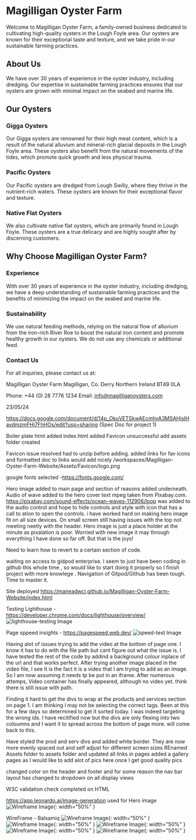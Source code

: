 # Magilligan Oyster Farm

Welcome to Magilligan Oyster Farm, a family-owned business dedicated to cultivating high-quality oysters in the Lough Foyle area. Our oysters are known for their exceptional taste and texture, and we take pride in our sustainable farming practices.

## About Us

We have over 30 years of experience in the oyster industry, including dredging. Our expertise in sustainable farming practices ensures that our oysters are grown with minimal impact on the seabed and marine life.

## Our Oysters

### Gigga Oysters
Our Gigga oysters are renowned for their high meat content, which is a result of the natural alluvium and mineral-rich glacial deposits in the Lough Foyle area. These oysters also benefit from the natural movements of the tides, which promote quick growth and less physical trauma.

### Pacific Oysters
Our Pacific oysters are dredged from Lough Swilly, where they thrive in the nutrient-rich waters. These oysters are known for their exceptional flavor and texture.

### Native Flat Oysters
We also cultivate native flat oysters, which are primarily found in Lough Foyle. These oysters are a true delicacy and are highly sought after by discerning customers.

## Why Choose Magilligan Oyster Farm?

### Experience
With over 30 years of experience in the oyster industry, including dredging, we have a deep understanding of sustainable farming practices and the benefits of minimizing the impact on the seabed and marine life.

### Sustainability
We use natural feeding methods, relying on the natural flow of alluvium from the iron-rich River Roe to boost the natural iron content and promote healthy growth in our oysters. We do not use any chemicals or additional feed.

### Contact Us
For all inquiries, please contact us at:

Magilligan Oyster Farm
Magilligan, Co. Derry
Northern Ireland
BT49 0LA

Phone: +44 (0) 28 7776 1234
Email: info@magilliganoysters.com

23/05/24

https://docs.google.com/document/d/14p_OkuVETSkwAEcmhyA3MSAHjsIHavdmzmFHj7FhHOs/edit?usp=sharing (Spec Doc for project 1)

Boiler plate html added 
index.html added
Favicon unsuccessful add
assets folder created

Favicon issue resolved had to unzip before adding. 
added links for fav icons and formatted doc to links would add nicely 
/workspaces/Magilligan-Oyster-Farm-Website/Assets/Favicon/logo.png

google fonts selected -https://fonts.google.com/

Hero image added to main page and section of reasons added underneath. Audio of wave added to the hero cover text mpeg taken from Pixabay.com. https://pixabay.com/sound-effects/ocean-waves-112906/loop was added to the audio control and hope to hide controls and style with icon that has a call to ation to open the controls. i have worked hard on making hero image fit on all size devices. On small screen still having issues with the top not meeting neetly with the header. 
Hero image is just a place holder at the minute as pixalation is poor. Worried with new image it may through everything I have done so far off. But that is the joys!

Need to learn how to revert to a certain section of code. 

waiting on access to gidpod enterprise. I seem to just have been coding in github this whole time , so would like to start doing it properly so I finish project with more knowlege . Navigation of Gitpod/Github has been tough. Time to master it. 

Site deployed https://maireadwci.github.io/Magilligan-Oyster-Farm-Website/index.html


Testing 
Lighthouse - https://developer.chrome.com/docs/lighthouse/overview/
![lighthouse-testing Image](./assets/images/lighthouse-testing.png)

Page sppeed insights - https://pagespeed.web.dev/
![speed-test Image](./assets/images/speed-test.png)


Having alot of issues trying to add the video at the bottom of page one. I know it has to do with the file path but cant figure out what the issue is. I have tested the rest of the code by addind a background colour inplace of the url and that works perfect. After trying another image placed in the video file, I see It is the fact it is a video that I am trying to add as an image. So I am now assuming it needs tp be put in an iframe. After numerous attemps, Video container has finally appeared, although no video yet. think there is still issue with path. 

Finding it hard to get the divs to wrap at the products and services section on page 1. I am thinking I may not be selecting the correct tags. Been at this for a few days so determined to get it sorted today. I was indeed targeting the wrong ids. I have recitified now but the divs are only flexing into two coloumns and I want it to spread across the bottom of page more. will come back to this. 

Have styled the prod and serv divs and added white border. They are now more evenly spaced out and self adjust for different screen sizes
REnamed Assets folder to assets folder and updated all links in pages
added a gallery pages as I would like to add alot of pics here once I get good quality pics 
  
 changed color on the header and footer and for some reason the nav bar layout has changed to dropdown on all display views 

 W3C validation check completed on HTML

 https://app.leonardo.ai/image-generation used for Hero image  
 ![Wireframe Image](./assets/images/leaonardo-ai-examples.png){: width="50%" }
 

 WireFrame - Balsamiq 
 ![Wireframe Image](./assets/images/Magilligan%20Strand%20Oyster%20Farm%20-%20html%20and%20css%20website.png){: width="50%" }
 ![Wireframe Image](./assets/images/New%20Wireframe%201.png){: width="50%" }
 ![Wireframe Image](./assets/images/New%20Wireframe%202.png){: width="50%" }
 ![Wireframe Image](./assets/images/New%20Wireframe%203.png){: width="50%" }
 ![Wireframe Image](./assets/images/New%20Wireframe%204.png){: width="50%" }